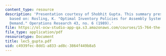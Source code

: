 ```yaml
---
content_type: resource
description: 'Presentation courtesy of Shobhit Gupta. This summary presentation is
  based on: Rosling, K. "Optimal Inventory Policies for Assembly Systems Under Random
  Demand." Operations Research 43, no. 6 (1989).'
file: https://ol-ocw-studio-app-qa.s3.amazonaws.com/courses/15-764-the-theory-of-operations-management-spring-2004/c4939fec8dd1a833ad8c3864f449b8a5_lec5_gupta.pdf
file_type: application/pdf
resourcetype: Document
title: lec5_gupta.pdf
uid: c4939fec-8dd1-a833-ad8c-3864f449b8a5
---
```

